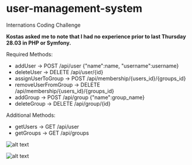# user-management-system
Internations Coding Challenge

**Kostas asked me to note that I had no experience prior to last Thursday 28.03 in PHP or Symfony.**

Required Methods:  
  * addUser -> POST /api/user  {"name":name, "username":username}  
  * deleteUser -> DELETE /api/user/{id}  
  * assignUserToGroup -> POST /api/membership/{users_id}/{groups_id}  
  * removeUserFromGroup -> DELETE /api/membership/{users_id}/{groups_id}  
  * addGroup -> POST /api/group  {"name":group_name}  
  * deleteGroup -> DELETE /api/group/{id}  
  
Additional Methods:  
  * getUsers -> GET /api/user  
  * getGroups -> GET /api/groups  

![alt text](https://github.com/lydonjake/user-management-system/blob/master/diagrams/Domain_Model.jpeg)
  
![alt text](https://github.com/lydonjake/user-management-system/blob/master/diagrams/Database_Model_ERD.jpeg)
